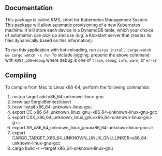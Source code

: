 ## Documentation
This package is called KMS, short for Kubernetes Management System. This package will allow automatic provisioning of a new Kubernetes machine. It will store each device in a DynamoDB table, which your choice of automation can pick up and use (e.g. a Kickstart server that creates its files dynamically based on this information).

To run this application with hot-reloading, run `cargo install cargo-watch && cargo watch -x run`
To include logging, prepend the above command with `RUST_LOG=debug` where debug is one of `trace`, `debug`, `info`, `warn`, or `error`


## Compiling
To compile from Mac to Linux x86-64, perform the following commands:
1. rustup target add x86_64-unknown-linux-gnu
2. brew tap SergioBenitez/osxct
3. brew install x86_64-unknown-linux-gnu
4. export CC_x86_64_unknown_linux_gnu=x86_64-unknown-linux-gnu-gcc 
5. export CXX_x86_64_unknown_linux_gnu=x86_64-unknown-linux-gnu-g++
6. export AR_x86_64_unknown_linux_gnu=x86_64-unknown-linux-gnu-ar
7. export CARGO_TARGET_X86_64_UNKNOWN_LINUX_GNU_LINKER=x86_64-unknown-linux-gnu-gcc
8. cargo build -r --target x86_64-unknown-linux-gnu